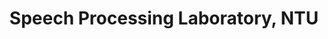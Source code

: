 ---
layout: page
title: Speech Processing Laboratory, NTU
type: time_table
importance: 4
category: research

contents:
  - title: Application of Self-Supervised Speech Representations
    year: 2020 - 2021
    description:
      - <a href="https://arxiv.org/abs/2104.02901">Disentangled speaker and phonetic information in self‐supervised speech representations</a> for the task of voice conversion (VC)
      - Proposed <a href="https://arxiv.org/abs/2010.14150">SOTA zero‐shot any‐to‐any VC</a> by learning sub‐phoneme alignments between utterances with Transformer attention
  - title: Speaker Representations
    year: 2020 - 2021
    description:
      - Proposed <a href="https://arxiv.org/abs/2103.04088">generative speaker embedding pre‐training</a> for speech synthesis
      - Won the 2nd prize of the <a href="http://challenge.ai.iqiyi.com/detail?raceId=5fb2688224954e0b48431fe0">IEEE ICASSP M2VoC Challenge</a> on low‐resource voice cloning
  - title: Prosody in Synthesized Speech
    year: 2019 - 2020
    description:
      - Developed <a href="https://arxiv.org/abs/2011.06465">hierarchical prosody modeling</a> in TTS
---